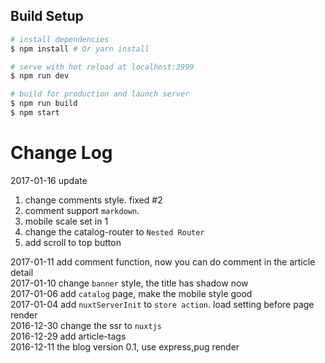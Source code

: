 ## Build Setup

``` bash
# install dependencies
$ npm install # Or yarn install

# serve with hot reload at localhost:3999
$ npm run dev

# build for production and launch server
$ npm run build
$ npm start

```

# Change Log
2017-01-16 update
  1. change comments style.  fixed #2
  2. comment support `markdown`.   
  3. mobile scale set in 1
  4. change the catalog-router to `Nested Router`
  5. add scroll to top button

2017-01-11  add comment function, now you can do comment in the article detail   
2017-01-10  change `banner` style, the title has shadow now   
2017-01-06  add `catalog` page, make the mobile style good   
2017-01-04  add `nuxtServerInit` to `store action`. load setting before page render   
2016-12-30  change the ssr to `nuxtjs`   
2016-12-29  add article-tags   
2016-12-11  the blog version 0.1, use express,pug render   
